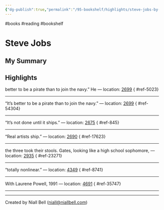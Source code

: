 ```yaml
---
{"dg-publish":true,"permalink":"/95-bookshelf/highlights/steve-jobs-by-walter-isaacson/","hide":true,"noteIcon":"","created":"2024-10-30T06:24:18.078-07:00","updated":"2024-10-30T06:46:04.329-07:00"}
---
```


#books #reading #bookshelf

# Steve Jobs
## My Summary


## Highlights

better to be a pirate than to join the navy.” He — location: [2699]()
{ #ref-5023}


---
“It’s better to be a pirate than to join the navy.” — location: [2699]()
{ #ref-54304}


---
“It’s not done until it ships.” — location: [2675]()
{ #ref-845}


---
“Real artists ship.” — location: [2690]()
{ #ref-17623}


---
the three took their stools. Gates, looking like a high school sophomore, — location: [2935]()
{ #ref-23271}


---
“totally nonlinear.” — location: [4349]()
{ #ref-8741}


---
With Laurene Powell, 1991 — location: [4691]()
{ #ref-35747}


---


---
Created by Niall Bell (niall@niallbell.com)
